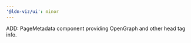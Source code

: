 ```yaml
---
'@ldn-viz/ui': minor
---
```


ADD: PageMetadata component providing OpenGraph and other head tag info.
